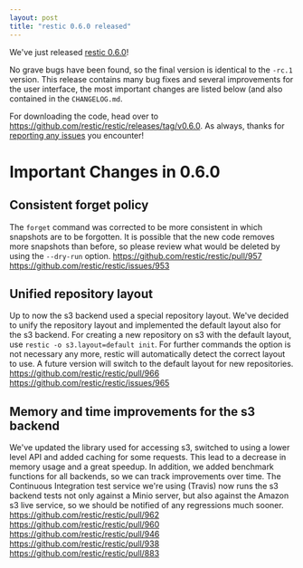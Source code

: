 ```yaml
---
layout: post
title: "restic 0.6.0 released"
---
```


We've just released [restic 0.6.0](https://github.com/restic/restic/releases/tag/v0.6.0)!

No grave bugs have been found, so the final version is identical to the `-rc.1` version. This release contains many bug fixes and several improvements for the user interface, the most important changes are listed below (and also contained in the `CHANGELOG.md`.

For downloading the code, head over to https://github.com/restic/restic/releases/tag/v0.6.0.
As always, thanks for [reporting any issues](https://github.com/restic/restic/issues/new) you encounter!

Important Changes in 0.6.0
==========================

Consistent forget policy
------------------------

The `forget` command was corrected to be more consistent in which snapshots are to be forgotten. It is possible that the new code removes more snapshots than before, so please review what would be deleted by using the `--dry-run` option. https://github.com/restic/restic/pull/957 https://github.com/restic/restic/issues/953

Unified repository layout
-------------------------

Up to now the s3 backend used a special repository layout. We've decided to unify the repository layout and implemented the default layout also for the s3 backend. For creating a new repository on s3 with the default layout, use `restic -o s3.layout=default init`. For further commands the option is not necessary any more, restic will automatically detect the correct layout to use. A future version will switch to the default layout for new repositories. https://github.com/restic/restic/pull/966 https://github.com/restic/restic/issues/965

Memory and time improvements for the s3 backend
-----------------------------------------------

We've updated the library used for accessing s3, switched to using a lower level API and added caching for some requests. This lead to a decrease in memory usage and a great speedup. In addition, we added benchmark functions for all backends, so we can track improvements over time. The Continuous Integration test service we're using (Travis) now runs the s3 backend tests not only against a Minio server, but also against the Amazon s3 live service, so we should be notified of any regressions much sooner. https://github.com/restic/restic/pull/962 https://github.com/restic/restic/pull/960 https://github.com/restic/restic/pull/946 https://github.com/restic/restic/pull/938 https://github.com/restic/restic/pull/883

